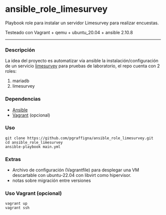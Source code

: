 # ansible_role_limesurvey

Playbook role para instalar un servidor Limesurvey para realizar encuestas.

Testeado con Vagrant + qemu + ubuntu_20.04 + ansible 2.10.8

---

### Descripción

La idea del proyecto es automatizar vía ansible la instalación/configuración de un servicio [limesurvey](https://community.limesurvey.org/) para pruebas de laboratorio, el repo cuenta con 2 roles:

1. mariadb
2. limesurvey

### Dependencias

* [Ansible](https://docs.ansible.com/ansible/latest/installation_guide/installation_distros.html)
* [Vagrant](https://developer.hashicorp.com/vagrant/install) (opcional)

### Uso

```
git clone https://github.com/pgraffigna/ansible_role_limesurvey.git
cd ansible_role_limesurvey
ansible-playbook main.yml
```

### Extras
* Archivo de configuración (Vagrantfile) para desplegar una VM descartable con ubuntu-22.04 con libvirt como hipervisor.
* notas sobre migración entre versiones

### Uso Vagrant (opcional)
```
vagrant up
vagrant ssh
```